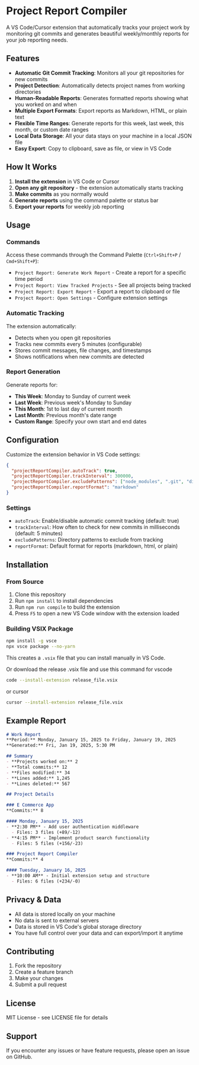 # Project Report Compiler

A VS Code/Cursor extension that automatically tracks your project work by monitoring git commits and generates beautiful weekly/monthly reports for your job reporting needs.

## Features

- **Automatic Git Commit Tracking**: Monitors all your git repositories for new commits
- **Project Detection**: Automatically detects project names from working directories
- **Human-Readable Reports**: Generates formatted reports showing what you worked on and when
- **Multiple Export Formats**: Export reports as Markdown, HTML, or plain text
- **Flexible Time Ranges**: Generate reports for this week, last week, this month, or custom date ranges
- **Local Data Storage**: All your data stays on your machine in a local JSON file
- **Easy Export**: Copy to clipboard, save as file, or view in VS Code

## How It Works

1. **Install the extension** in VS Code or Cursor
2. **Open any git repository** - the extension automatically starts tracking
3. **Make commits** as you normally would
4. **Generate reports** using the command palette or status bar
5. **Export your reports** for weekly job reporting

## Usage

### Commands

Access these commands through the Command Palette (`Ctrl+Shift+P` / `Cmd+Shift+P`):

- `Project Report: Generate Work Report` - Create a report for a specific time period
- `Project Report: View Tracked Projects` - See all projects being tracked
- `Project Report: Export Report` - Export a report to clipboard or file
- `Project Report: Open Settings` - Configure extension settings

### Automatic Tracking

The extension automatically:
- Detects when you open git repositories
- Tracks new commits every 5 minutes (configurable)
- Stores commit messages, file changes, and timestamps
- Shows notifications when new commits are detected

### Report Generation

Generate reports for:
- **This Week**: Monday to Sunday of current week
- **Last Week**: Previous week's Monday to Sunday
- **This Month**: 1st to last day of current month
- **Last Month**: Previous month's date range
- **Custom Range**: Specify your own start and end dates

## Configuration

Customize the extension behavior in VS Code settings:

```json
{
  "projectReportCompiler.autoTrack": true,
  "projectReportCompiler.trackInterval": 300000,
  "projectReportCompiler.excludePatterns": ["node_modules", ".git", "dist", "build"],
  "projectReportCompiler.reportFormat": "markdown"
}
```

### Settings

- `autoTrack`: Enable/disable automatic commit tracking (default: true)
- `trackInterval`: How often to check for new commits in milliseconds (default: 5 minutes)
- `excludePatterns`: Directory patterns to exclude from tracking
- `reportFormat`: Default format for reports (markdown, html, or plain)

## Installation

### From Source

1. Clone this repository
2. Run `npm install` to install dependencies
3. Run `npm run compile` to build the extension
4. Press `F5` to open a new VS Code window with the extension loaded

### Building VSIX Package

```bash
npm install -g vsce
npx vsce package --no-yarn
```

This creates a `.vsix` file that you can install manually in VS Code.

Or download the release .vsix file and use this command for vscode
```bash
code --install-extension release_file.vsix
```
or cursor
```bash
cursor --install-extension release_file.vsix
```

## Example Report

```markdown
# Work Report
**Period:** Monday, January 15, 2025 to Friday, January 19, 2025
**Generated:** Fri, Jan 19, 2025, 5:30 PM

## Summary
- **Projects worked on:** 2
- **Total commits:** 12
- **Files modified:** 34
- **Lines added:** 1,245
- **Lines deleted:** 567

## Project Details

### E Commerce App
**Commits:** 8

#### Monday, January 15, 2025
- **2:30 PM** - Add user authentication middleware
  - Files: 3 files (+89/-12)
- **4:15 PM** - Implement product search functionality
  - Files: 5 files (+156/-23)

### Project Report Compiler
**Commits:** 4

#### Tuesday, January 16, 2025
- **10:00 AM** - Initial extension setup and structure
  - Files: 6 files (+234/-0)
```

## Privacy & Data

- All data is stored locally on your machine
- No data is sent to external servers
- Data is stored in VS Code's global storage directory
- You have full control over your data and can export/import it anytime

## Contributing

1. Fork the repository
2. Create a feature branch
3. Make your changes
4. Submit a pull request

## License

MIT License - see LICENSE file for details

## Support

If you encounter any issues or have feature requests, please open an issue on GitHub.